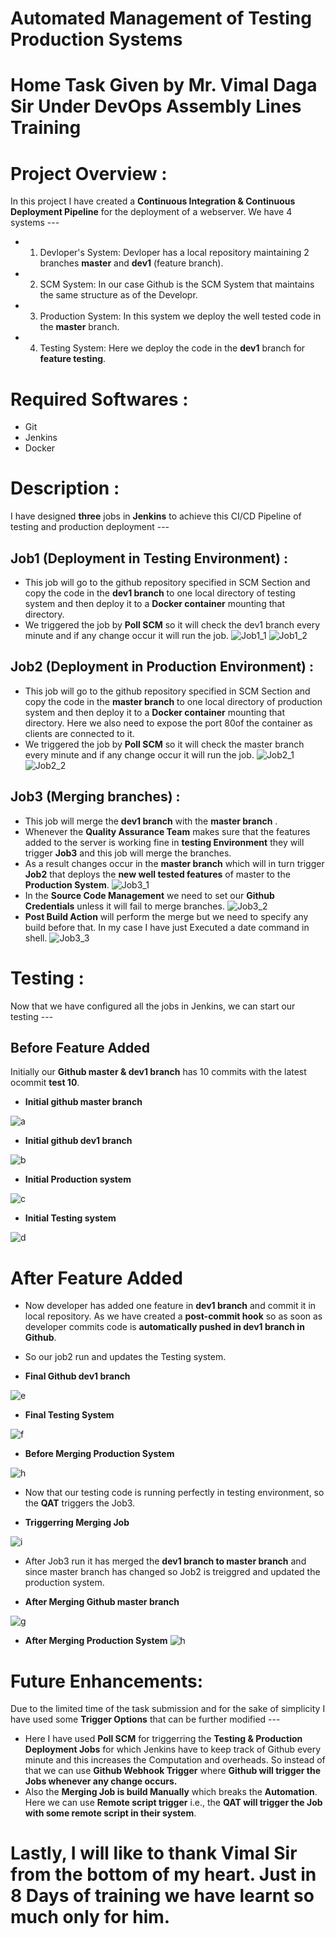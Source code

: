 # Automated Management of Testing Production Systems 

# Home Task Given by Mr. Vimal Daga Sir Under DevOps Assembly Lines Training

# Project Overview :
In this project I have created a **Continuous Integration & Continuous Deployment Pipeline** for the deployment of a webserver. We have 4 systems ---
 * 1. Devloper's System:
    Devloper has a local repository maintaining 2 branches **master** and **dev1** (feature branch).
 * 2. SCM System:
    In our case Github is the SCM System that maintains the same structure as of the Developr.
 * 3. Production System:
    In this system we deploy the well tested code in the **master** branch.
 * 4. Testing System:
    Here we deploy the code in the **dev1** branch for **feature testing**.
# Required Softwares :
  * Git
  * Jenkins
  * Docker

# Description :
I have designed **three** jobs in **Jenkins** to achieve this CI/CD Pipeline of testing and production deployment ---
## Job1 (Deployment in Testing Environment) :
 * This job will go to the github repository specified in SCM Section and copy the code in the **dev1 branch** to one local directory of testing system and then deploy it to a **Docker container** mounting that directory.
 * We triggered the job by **Poll SCM** so it will check the dev1 branch every minute and if any change occur it will run the job.
 ![Job1_1](https://github.com/disha1822/Automated-Management-of-Testing-Production/blob/master/testing_job_1.jpeg?raw=true)
 ![Job1_2](https://github.com/disha1822/Automated-Management-of-Testing-Production/blob/master/testing_job_2.jpeg?raw=true)
 
 ## Job2 (Deployment in Production Environment) :
 * This job will go to the github repository specified in SCM Section and copy the code in the **master branch** to one local directory of production system and then deploy it to a **Docker container** mounting that directory. Here we also need to expose the port 80of the container as clients are connected to it.
 * We triggered the job by **Poll SCM** so it will check the master branch every minute and if any change occur it will run the job.
 ![Job2_1](https://github.com/disha1822/Automated-Management-of-Testing-Production/blob/master/production_job_1.jpeg?raw=true)
 ![Job2_2](https://github.com/disha1822/Automated-Management-of-Testing-Production/blob/master/production_job_2.jpeg?raw=true)
 
 ## Job3 (Merging branches) :
 * This job will merge the **dev1 branch** with the **master branch** .
 * Whenever the **Quality Assurance Team** makes sure that the features added to the server is working fine in **testing Environment** 
 they will trigger **Job3** and this job will merge the branches.
 * As a result changes occur in the **master branch** which will in turn trigger **Job2** that deploys the **new well tested features**
 of master to the **Production System**.
 ![Job3_1](https://github.com/disha1822/Automated-Management-of-Testing-Production/blob/master/merge_job_1.jpeg?raw=true)
 * In the **Source Code Management** we need to set our **Github Credentials** unless it will fail to merge branches.
 ![Job3_2](https://github.com/disha1822/Automated-Management-of-Testing-Production/blob/master/merge_job_2.jpeg?raw=true)
 * **Post Build Action** will perform the merge but we need to specify any build before that. In my case I have just Executed a date command in shell.
 ![Job3_3](https://github.com/disha1822/Automated-Management-of-Testing-Production/blob/master/merge_job_3.jpeg?raw=true)
 
# Testing :
Now that we have configured all the jobs in Jenkins, we can start our testing ---
## Before Feature Added
Initially our **Github master & dev1 branch** has 10 commits with the latest ocommit **test 10**.

* **Initial github master branch**

![a](https://github.com/disha1822/Automated-Management-of-Testing-Production/blob/master/initial_github_master.jpeg?raw=true)

* **Initial github dev1 branch**

![b](https://github.com/disha1822/Automated-Management-of-Testing-Production/blob/master/initial_github_dev1.jpeg?raw=true)

* **Initial Production system**

![c](https://github.com/disha1822/Automated-Management-of-Testing-Production/blob/master/initial_production_sys.jpeg?raw=true)

* **Initial Testing system**

![d](https://github.com/disha1822/Automated-Management-of-Testing-Production/blob/master/initial_testing_sys.jpeg?raw=true)

# After Feature Added
* Now developer has added one feature in **dev1 branch** and commit it in local repository. As we have created a **post-commit hook** so as soon as developer commits code is **automatically pushed in dev1 branch in Github**.
* So our job2 run and updates the Testing system.

* **Final Github dev1 branch**

![e](https://github.com/disha1822/Automated-Management-of-Testing-Production/blob/master/final_github_dev1.jpeg?raw=true)

* **Final Testing System**

![f](https://github.com/disha1822/Automated-Management-of-Testing-Production/blob/master/final_testing_sys.jpeg?raw=true)

* **Before Merging Production System**

![h](https://github.com/disha1822/Automated-Management-of-Testing-Production/blob/master/before_merge_prod_sys.jpeg?raw=true)

* Now that our testing code is running perfectly in testing environment, so the **QAT** triggers the Job3.

* **Triggerring Merging Job**

![i](https://github.com/disha1822/Automated-Management-of-Testing-Production/blob/master/trigger_merge_job.jpeg?raw=true)

* After Job3 run it has merged the **dev1 branch to master branch** and since master branch has changed so Job2 is treiggred and updated the production system.

* **After Merging Github master branch**

![g](https://github.com/disha1822/Automated-Management-of-Testing-Production/blob/master/after_merge_github_master.jpeg?raw=true)

* **After Merging Production System**
![h](https://github.com/disha1822/Automated-Management-of-Testing-Production/blob/master/after_merge_prod_sys.jpeg?raw=true)

# Future Enhancements:

Due to the limited time of the task submission and for the sake of simplicity I have used some **Trigger Options** that can be further modified ---

* Here I have used **Poll SCM** for triggerring the **Testing & Production Deployment Jobs** for which Jenkins have to keep track of Github every minute and this increases the Computation and overheads. So instead of that we can use **Github Webhook Trigger** where **Github will trigger the Jobs whenever any change occurs.**
* Also the **Merging Job is build Manually** which breaks the **Automation**. Here we can use **Remote script trigger** i.e., the **QAT will trigger the Job with some remote script in their system**.

# Lastly, I will like to thank Vimal Sir from the bottom of my heart. Just in 8 Days of training we have learnt so much only for him.
